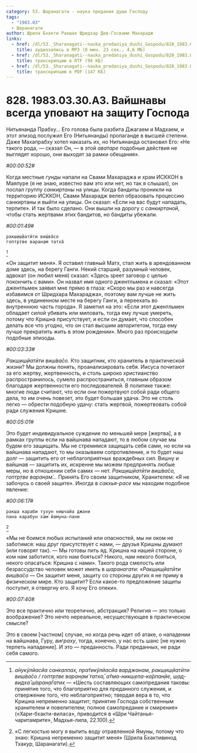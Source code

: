 ```yaml
---
category: 53. Шаранагати - наука предания души Господу
tags:
  - "1983.03"
  - Шаранагати
author: Шрила Бхакти Ракшак Шридхар Дев-Госвами Махарадж
links:
  - href: /dl/53._Sharanagati--nauka_predaniya_dushi_Gospodu/828_1983.03.30.A3_SridharMj_Vajshnavy_vsegda_upovajut_na_zashhitu_Gospoda.mp3
    title: аудиозапись в MP3 (8 мин. 23 сек., 4,6 МБ)
  - href: /dl/53._Sharanagati--nauka_predaniya_dushi_Gospodu/828_1983.03.30.A3_SridharMj_Vajshnavy_vsegda_upovajut_na_zashhitu_Gospoda.rtf
    title: транскрипцию в RTF (94 КБ)
  - href: /dl/53._Sharanagati--nauka_predaniya_dushi_Gospodu/828_1983.03.30.A3_SridharMj_Vajshnavy_vsegda_upovajut_na_zashhitu_Gospoda.pdf
    title: транскрипцию в PDF (147 КБ)
---
```


# 828. 1983.03.30.A3. Вайшнавы всегда уповают на защиту Господа

Нитьянанда Прабху… Его голова была разбита Джагаем и Мадхаем, и этот эпизод послужил Его (Нитьянанды) пропаганде в высшей степени. Даже Махапрабху хотел наказать их, но Нитьянанда остановил Его: «Не такого рода, — сказал Он, — в этой *аватаре* подобные действия не выглядят хорошо, они выходят за рамки обещания».

*#00:00:52#*

Когда местные *гунды* напали на Свами Махараджа и храм ИСККОН в Маяпуре (я не знаю, известно вам это или нет, но так я слышал), он послал группу *санкиртаны* на улицы. Когда бандиты проникли на территорию ИСККОН, Свами Махарадж велел образовать процессию санкиртаны и выйти на улицы. Он сказал: «Если на вас будут нападать, терпите». И так было сделано. Они вышли на дорогу с *санкиртаной*, чтобы стать жертвами этих бандитов, но бандиты убежали.

*#00:01:49#*

    ракш̣иш̣йатӣти виш́ва̄со
    гоптр̣тве варан̣ам̇ татха̄
[^_ftn1]

«Он защитит меня». Я оставил главный Матх, стал жить в арендованном доме здесь, на берегу Ганги. Некий старший, разумный человек, адвокат (он любил меня) сказал: «Здесь зреет заговор с целью покончить с вами». Он назвал имя одного джентльмена и сказал: «Этот джентльмен заявил мне прямо в глаза: «Скоро мы раз и навсегда избавимся от Шридхара Махараджа», поэтому вам лучше не жить здесь, в уединенном месте на берегу Ганги, а переехать во внутреннюю часть города». Я заметил на это: «Если этот джентльмен обладает силой убивать или миловать, тогда ему лучше умереть, потому что Кришна присутствует, и если он думает, что способен делать все что угодно, что он стал высшим авторитетом, тогда ему лучше прекратить жить в этом рождении». Много раз происходили подобные эпизоды.

*#00:03:33#*

*Ракш̣иш̣йатӣти виш́ва̄со.* Кто защитник, кто хранитель в практической жизни? Мы должны понять, проанализировать себя. Иисуса почитают за его жертву, жертвенность, и столь широко христианство распространилось, сумело распространиться, главным образом благодаря жертвенности его последователей. В политике также: многие люди считают, что если они пожертвуют собой ради общего дела, то им очень повезет, это будет большая удача. Это не столь легко — обрести подобную удачу: стать жертвой, пожертвовать собой ради служения Кришне.

*#00:05:01#*

Это будет индивидуальное суждение по меньшей мере [жертва], а в рамках группы если на вайшнава нападают, то в любом случае мы будем его защищать. Мы не стремимся защищать себя сами, но если на вайшнава нападают, то мы оказываем сопротивление, и то будет наш долг — защитить его от неблагоприятных враждебных сил. Вишну и вайшнав — защитить их, искренне мы можем предпринять любые меры, но в отношении себя самих — нет. *Ракш̣иш̣йатӣти виш́ва̄со, гоптр̣тве варан̣ам̇…* Принять Его своим защитником, Хранителем: «Я не забочусь о своей защите». Иногда в *сакхья-расе* мы находим подобное явление:

*#00:06:17#*

    ракша караби тухун нишчайа джани
    пана карабун хам йамуна-пани
[^_ftn2]

«Мы не боимся любых испытаний или опасностей, мы ни оком не заботимся: наш друг присутствует с нами, — друзья Кришны думают (или говорят так). — Мы готовы пить яд. Кришна на нашей стороне, о ком нам заботится, кого нам бояться? Никого, нам некого бояться, некого опасаться: Кришна с нами». Такого рода смелость или безрассудство человек может иметь в *шаранагати*: «*Ракш̣иш̣йатӣти виш́ва̄со* — Он защитит меня, защиту со стороны других я не приму в физическом мире. Кто защитит? Если какое-то предложение защиты поступит, я отвергну его. Я хочу Его опеки».

*#00:07:40#*

Это все практично или теоретично, абстракция? Религия — это только воображение? Это нечто нереальное, несуществующее в практическом смысле?

Это в своем [частном] случае, но когда речь идет об атаке, о нападении на вайшнава, Гуру, *виграху*, тогда, конечно, у нас есть шанс [не нужно терпеть нападение]. И это — преданность. Ради преданных, не ради себя самого.



[^_ftn1]: *а̄нукӯлйасйа сан̇калпах̣, пра̄тикӯлйасйа варджанам, ракш̣иш̣йатӣти виш́ва̄со / гоптр̣тве варан̣ам̇ татха̄, а̄тма-никш̣епа-ка̄рпан̣йе, ш̣ад̣-видха̄ ш́аран̣а̄гатих̣* — «Шесть составляющих самопредания таковы: принятие того, что благоприятно для преданного служения, и отвержение того, что неблагоприятно; твердая вера в то, что Кришна непременно защитит; принятие Господа собственным хранителем и повелителем; полное самопредание и смирение» («Хари-бхакти-виласа», приводится в «Шри Чайтанья-чаритамрите», Мадхья-лила, 22.100).

[^_ftn2]: «С легкостью могу я выпить воду отравленной Ямуны, потому что знаю: Кришна непременно защитит меня» (Шрила Бхактивинод Тхакур, Шаранагати).

